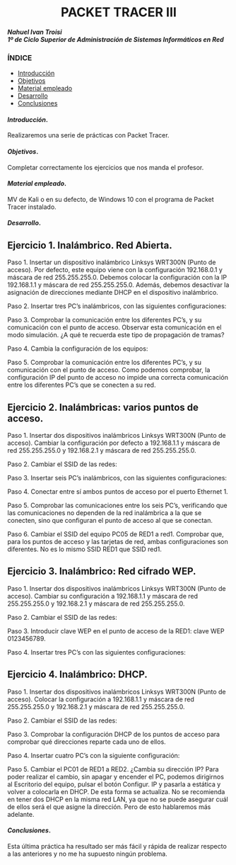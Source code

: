 
<center>

# PACKET TRACER III


</center>

***Nahuel Ivan Troisi*** <br>
***1º de Ciclo Superior de Administración de Sistemas Informáticos en Red*** 

### ÍNDICE

+ [Introducción](#id1)
+ [Objetivos](#id2)
+ [Material empleado](#id3)
+ [Desarrollo](#id4)
+ [Conclusiones](#id5)


#### ***Introducción***. <a name="id1"></a>

Realizaremos una serie de prácticas con Packet Tracer.

#### ***Objetivos***. <a name="id2"></a>

Completar correctamente los ejercicios que nos manda el profesor.

#### ***Material empleado***. <a name="id3"></a>

MV de Kali o en su defecto, de Windows 10 con el programa de Packet Tracer instalado. 

#### ***Desarrollo***. <a name="id4"></a>

## Ejercicio 1. Inalámbrico. Red Abierta.

Paso 1. Insertar un dispositivo inalámbrico Linksys WRT300N (Punto de acceso). Por
defecto, este equipo viene con la configuración 192.168.0.1 y máscara de red
255.255.255.0. Debemos colocar la configuración con la IP 192.168.1.1 y máscara de
red 255.255.255.0. Además, debemos desactivar la asignación de direcciones
mediante DHCP en el dispositivo inalámbrico. <br>

Paso 2. Insertar tres PC’s inalámbricos, con las siguientes configuraciones: <br>

Paso 3. Comprobar la comunicación entre los diferentes PC’s, y su comunicación con
el punto de acceso. Observar esta comunicación en el modo simulación. ¿A qué te
recuerda este tipo de propagación de tramas? <br>

Paso 4. Cambia la configuración de los equipos: <br>


Paso 5. Comprobar la comunicación entre los diferentes PC’s, y su comunicación con
el punto de acceso. Como podemos comprobar, la configuración IP del punto de
acceso no impide una correcta comunicación entre los diferentes PC’s que se conecten
a su red. <br>


## Ejercicio 2. Inalámbricas: varios puntos de acceso.

Paso 1. Insertar dos dispositivos inalámbricos Linksys WRT300N (Punto de acceso).
Cambiar la configuración por defecto a 192.168.1.1 y máscara de red 255.255.255.0 y
192.168.2.1 y máscara de red 255.255.255.0. <br>

Paso 2. Cambiar el SSID de las redes: <br>

Paso 3. Insertar seis PC’s inalámbricos, con las siguientes configuraciones: <br>

Paso 4. Conectar entre sí ambos puntos de acceso por el puerto Ethernet 1. <br>

Paso 5. Comprobar las comunicaciones entre los seis PC’s, verificando que las
comunicaciones no dependen de la red inalámbrica a la que se conecten, sino que
configuran el punto de acceso al que se conectan. <br>

Paso 6. Cambiar el SSID del equipo PC05 de RED1 a red1. Comprobar que, para los
puntos de acceso y las tarjetas de red, ambas configuraciones son diferentes. No es lo
mismo SSID RED1 que SSID red1. <br>



## Ejercicio 3. Inalámbrico: Red cifrado WEP.

Paso 1. Insertar dos dispositivos inalámbricos Linksys WRT300N (Punto de acceso).
Cambiar su configuración a 192.168.1.1 y máscara de red 255.255.255.0 y 192.168.2.1
y máscara de red 255.255.255.0. <br>

Paso 2. Cambiar el SSID de las redes: <br>

Paso 3. Introducir clave WEP en el punto de acceso de la RED1: clave WEP
0123456789. <br>

Paso 4. Insertar tres PC’s con las siguientes configuraciones: <br>


## Ejercicio 4. Inalámbrico: DHCP.

Paso 1. Insertar dos dispositivos inalámbricos Linksys WRT300N (Punto de acceso).
Colocar la configuración a 192.168.1.1 y máscara de red 255.255.255.0 y 192.168.2.1 y
máscara de red 255.255.255.0. <br>

Paso 2. Cambiar el SSID de las redes: <br>

Paso 3. Comprobar la configuración DHCP de los puntos de acceso para comprobar
qué direcciones reparte cada uno de ellos. <br>

Paso 4. Insertar cuatro PC’s con la siguiente configuración: <br>

Paso 5. Cambiar el PC01 de RED1 a RED2. ¿Cambia su dirección IP? Para poder
realizar el cambio, sin apagar y encender el PC, podemos dirigirnos al Escritorio del
equipo, pulsar el botón Configur. IP y pasarla a estática y volver a colocarla en DHCP.
De esta forma se actualiza. No se recomienda en tener dos DHCP en la misma red LAN,
ya que no se puede asegurar cuál de ellos será el que asigne la dirección. Pero de esto
hablaremos más adelante.



#### ***Conclusiones***. <a name="id5"></a>

Esta última práctica ha resultado ser más fácil y rápida de realizar respecto a las anteriores y no me ha supuesto ningún problema. 
